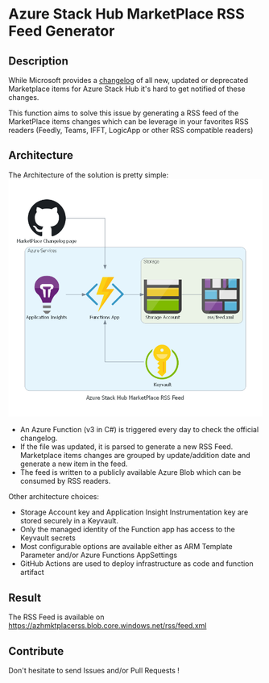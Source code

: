 # Azure Stack Hub MarketPlace RSS Feed Generator

## Description

While Microsoft provides a [changelog](https://github.com/MicrosoftDocs/azure-stack-docs/blob/master/azure-stack/operator/azure-stack-marketplace-changes.md) of all new, updated or deprecated Marketplace items for Azure Stack Hub it's hard to get notified of these changes.

This function aims to solve this issue by generating a RSS feed of the MarketPlace items changes which can be leverage in your favorites RSS readers (Feedly, Teams, IFFT, LogicApp or other RSS compatible readers)

## Architecture

The Architecture of the solution is pretty simple:
![Architecture](diagrams/architecture.png)

- An Azure Function (v3 in C#) is triggered every day to check the official changelog.
- If the file was updated, it is parsed to generate a new RSS Feed.
Marketplace items changes are grouped by update/addition date and generate a new item in the feed.
- The feed is written to a publicly available Azure Blob which can be consumed by RSS readers.

Other architecture choices:
- Storage Account key and Application Insight Instrumentation key are stored securely in a Keyvault.
- Only the managed identity of the Function app has access to the Keyvault secrets
- Most configurable options are available either as ARM Template Parameter and/or Azure Functions AppSettings
- GitHub Actions are used to deploy infrastructure as code and function artifact

## Result

The RSS Feed is available on https://azhmktplacerss.blob.core.windows.net/rss/feed.xml

## Contribute

Don't hesitate to send Issues and/or Pull Requests !